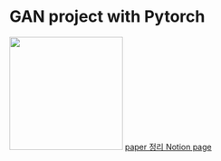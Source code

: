 # GAN project with Pytorch

<img src="asset/ezgif.com-animated-gif-maker.gif" style="width: 200px;">
<a href="https://kanggiho.notion.site/Generative-Adversarial-Nets-2b2246de75954a0a80bac4bfdaca4015?pvs=4">paper 정리
    Notion page</a>